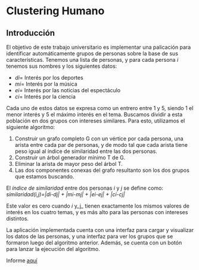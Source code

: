 # Clustering Humano

## Introducción
El objetivo de este trabajo universitario es implementar una palicación para identificar automáticamente grupos de personas sobre la base de sus características. Tenemos una lista de personas, y para cada persona _i_ tenemos
sus nombres y los siguientes datos:
* _di_= Interés por los deportes
* _mi_= Interés por la música
* _ei_= Interés por las noticias del espectáculo
* _ci_= Interés por la ciencia

Cada uno de estos datos se expresa como un entrero entre 1 y 5, siendo 1 el menor interés y 5 el máximo interés en el tema. Buscamos dividir a esta población en dos grupos con intereses similares. Para esto, utilizamos 
el siguiente algoritmo:
1. Construir un grafo completo G con un vértice por cada persona, una arista entre cada par de personas, y de modo tal que cada arista tiene peso igual al índice de similaridad entre las dos personas.
2. Construir un árbol generador mínimo T de G.
3. Eliminar la arista de mayor peso del árbol T.
4. Las dos componentes conexas del grafo resultanto son los dos grupos que estamos buscando.

El _índice de similaridad_ entre dos personas _i_ y _j_ se define como:
_similaridad(i,j)=|di-dj| + |mi-mj| + |ei-ej| + |ci-cj|_

Este valor es cero cuando _i_ y_j_ tienen exactamente los mismos valores de interés en los cuatro temas, y es más alto para las personas con intereses distintos.

La aplicación implementada cuenta con una interfaz para cargar y visualizar los datos de las personas, y una interfaz para ver los grupos que se formaron luego del algoritmo anterior. Además, se cuenta con un botón para lanzar
la ejecución del algoritmo.

Informe [aquí](https://docs.google.com/document/d/1WLRKWEJa_3ZvKcmxrhayv_CS7G2Juuxm/edit?usp=sharing&rtpof=true&sd=true)
